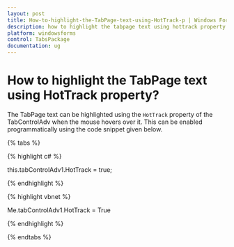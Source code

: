 ```yaml
---
layout: post
title: How-to-highlight-the-TabPage-text-using-HotTrack-p | Windows Forms | Syncfusion
description: how to highlight the tabpage text using hottrack property
platform: windowsforms
control: TabsPackage
documentation: ug
---
```


# How to highlight the TabPage text using HotTrack property?

The TabPage text can be highlighted using the `HotTrack` property of the TabControlAdv when the mouse hovers over it. This can be enabled programmatically using the code snippet given below.

{% tabs %}

{% highlight c# %}

this.tabControlAdv1.HotTrack = true;

{% endhighlight %}

{% highlight vbnet %}

Me.tabControlAdv1.HotTrack = True

{% endhighlight %}

{% endtabs %}